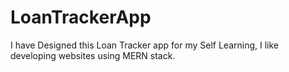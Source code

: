 # LoanTrackerApp


I have Designed this Loan Tracker app for my Self Learning, I like developing websites using MERN stack. 
